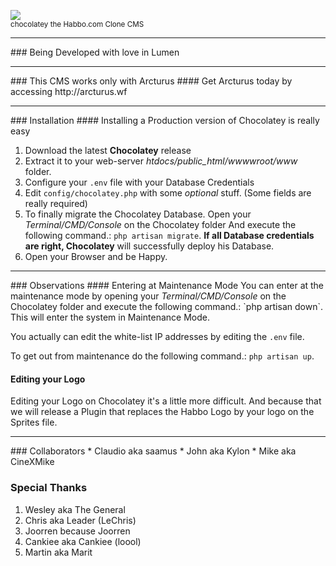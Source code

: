 ![](http://www.habbcrazy.net/resources/fonts/116/chocolatey.gif)
<br><sup>chocolatey the Habbo.com Clone CMS</sup>

<hr>
### Being Developed with love in Lumen

<hr>
### This CMS works only with Arcturus
#### Get Arcturus today by accessing http://arcturus.wf

<hr>
### Installation
#### Installing a Production version of Chocolatey is really easy

1. Download the latest <b>Chocolatey</b> release
2. Extract it to your web-server <i>htdocs/public_html/wwwwroot/www</i> folder.
3. Configure your `.env` file with your Database Credentials
4. Edit `config/chocolatey.php` with some <i>optional</i> stuff. (Some fields are really required)
5. To finally migrate the Chocolatey Database. Open your <i>Terminal/CMD/Console</i> on the Chocolatey folder And execute the following command.: `php artisan migrate`. <b>If all Database credentials are right, Chocolatey</b> will successfully deploy his Database.
6. Open your Browser and be Happy.

<hr>
### Observations
#### Entering at Maintenance Mode
You can enter at the maintenance mode by opening your <i>Terminal/CMD/Console</i> on the Chocolatey folder and execute the following command.: `php artisan down`. This will enter the system in Maintenance Mode.

You actually can edit the white-list IP addresses by editing the `.env` file.

To get out from maintenance do the following command.: `php artisan up`.

#### Editing your Logo
Editing your Logo on Chocolatey it's a little more difficult. And because that we will release a Plugin that replaces the Habbo Logo by your logo on the Sprites file.
  
<hr>
### Collaborators
* Claudio aka saamus
* John aka Kylon
* Mike aka CineXMike

### Special Thanks
1. Wesley aka The General
2. Chris aka Leader (LeChris)
3. Joorren because Joorren
4. Cankiee aka Cankiee (loool)
5. Martin aka Marit
